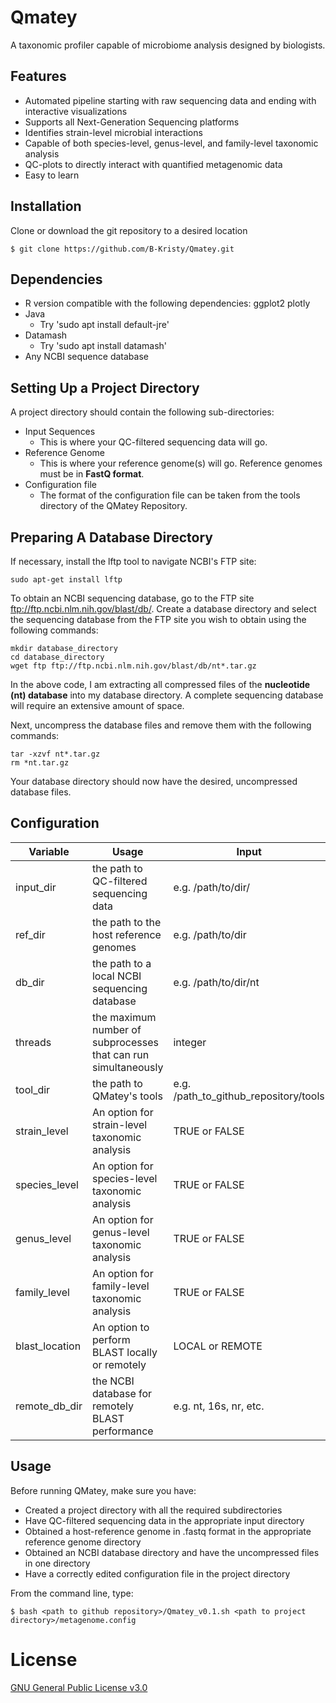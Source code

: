 # Qmatey
A taxonomic profiler capable of microbiome analysis designed by biologists.
## Features
* Automated pipeline starting with raw sequencing data and ending with interactive visualizations 
* Supports all Next-Generation Sequencing platforms
* Identifies strain-level microbial interactions 
* Capable of both species-level, genus-level, and family-level taxonomic analysis 
* QC-plots to directly interact with quantified metagenomic data
* Easy to learn
## Installation 
Clone or download the git repository to a desired location 

```
$ git clone https://github.com/B-Kristy/Qmatey.git
```

## Dependencies
* R version compatible with the following dependencies: ggplot2 plotly
* Java 
  * Try 'sudo apt install default-jre'
* Datamash
  * Try 'sudo apt install datamash' 
* Any NCBI sequence database 
 
## Setting Up a Project Directory 
A project directory should contain the following sub-directories:
* Input Sequences
  * This is where your QC-filtered sequencing data will go.
* Reference Genome
  * This is where your reference genome(s) will go. Reference genomes must be in **FastQ format**.
* Configuration file
  * The format of the configuration file can be taken from the tools directory of the QMatey Repository. 
## Preparing A Database Directory 
If necessary, install the lftp tool to navigate NCBI's FTP site:
```
sudo apt-get install lftp
```
To obtain an NCBI sequencing database, go to the FTP site ftp://ftp.ncbi.nlm.nih.gov/blast/db/.
Create a database directory and select the sequencing database from the FTP site you wish to obtain using the following commands: 
```
mkdir database_directory
cd database_directory
wget ftp ftp://ftp.ncbi.nlm.nih.gov/blast/db/nt*.tar.gz
```
In the above code, I am extracting all compressed files of the **nucleotide (nt) database** into my database directory. A complete sequencing database will require an extensive amount of space. 

Next, uncompress the database files and remove them with the following commands:
```
tar -xzvf nt*.tar.gz
rm *nt.tar.gz
```

Your database directory should now have the desired, uncompressed database files.

## Configuration

Variable | Usage | Input
-------------- | ------------------------------------------------------------------- | -----
input_dir      | the path to QC-filtered sequencing data                             | e.g. /path/to/dir/
ref_dir        | the path to the host reference genomes                              | e.g. /path/to/dir
db_dir         | the path to a local NCBI sequencing database                            | e.g. /path/to/dir/nt
threads        | the maximum number of subprocesses that can run simultaneously      | integer 
tool_dir       | the path to QMatey's tools                                          | e.g. /path_to_github_repository/tools
strain_level   | An option for strain-level taxonomic analysis                       | TRUE or FALSE
species_level  | An option for species-level taxonomic analysis                      | TRUE or FALSE
genus_level    | An option for genus-level taxonomic analysis                        | TRUE or FALSE
family_level   | An option for family-level taxonomic analysis                       | TRUE or FALSE
blast_location | An option to perform BLAST locally or remotely                      | LOCAL or REMOTE
remote_db_dir  | the NCBI database for remotely BLAST performance                    | e.g. nt, 16s, nr, etc. 

## Usage 
Before running QMatey, make sure you have:
* Created a project directory with all the required subdirectories
* Have QC-filtered sequencing data in the appropriate input directory
* Obtained a host-reference genome in .fastq format in the appropriate reference genome directory
* Obtained an NCBI database directory and have the uncompressed files in one directory
* Have a correctly edited configuration file in the project directory 

From the command line, type: 
```
$ bash <path to github repository>/Qmatey_v0.1.sh <path to project directory>/metagenome.config
```
# License 
<a href="https://github.com/tararickman/metagenome/blob/add-license-1/LICENSE"> GNU General Public License v3.0
